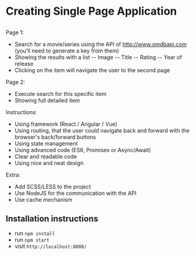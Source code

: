 # Creating Single Page Application
##
Page 1:
- Search for a movie/series using the API of http://www.omdbapi.com (you'll need to generate a key from them)
- Showing the results with a list
-- Image
-- Title
-- Rating
-- Year of release
- Clicking on the item will navigate the user to the second page

Page 2:
- Execute search for this specific item
- Showing full detailed item

Instructions:
- Using framework (React / Angular / Vue)
- Using routing, that the user could navigate back and forward with the browser's back/forward buttons
- Using state management
- Using advanced code (ES6, Promises or Async/Await)
- Clear and readable code
- Using nice and neat design

Extra:
- Add SCSS/LESS to the project
- Use NodeJS for the communication with the API
- Use cache mechanism

## Installation instructions

* run `npm install`
* run `npm start`
* visit `http://localhost:8080/`
